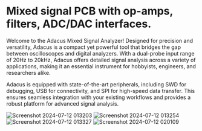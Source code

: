 # Mixed signal PCB with op-amps, filters, ADC/DAC interfaces.

Welcome to the Adacus Mixed Signal Analyzer! Designed for precision and versatility, Adacus is a compact yet powerful tool that bridges the gap between oscilloscopes and digital analyzers. With a dual-probe input range of 20Hz to 20kHz, Adacus offers detailed signal analysis across a variety of applications, making it an essential instrument for hobbyists, engineers, and researchers alike.

Adacus is equipped with state-of-the-art peripherals, including SWD for debugging, USB for connectivity, and SPI for high-speed data transfer. This ensures seamless integration with your existing workflows and provides a robust platform for advanced signal analysis.



![Screenshot 2024-07-12 013203](https://github.com/user-attachments/assets/985bbd4a-43a9-4dfc-9278-16ec77607d84)
![Screenshot 2024-07-12 013254](https://github.com/user-attachments/assets/63119bfe-d7c6-4958-98dd-c79cb99341ce)
![Screenshot 2024-07-12 013327](https://github.com/user-attachments/assets/04fed93b-4685-4203-b5bf-eeb6b8e70949)
![Screenshot 2024-07-12 020109](https://github.com/user-attachments/assets/ef388c83-13df-41ca-b61c-e2533f18577e)
